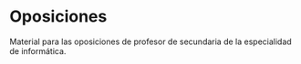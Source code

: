# Oposiciones
Material para las oposiciones de profesor de secundaria de la especialidad de informática.
